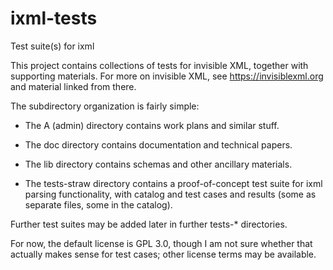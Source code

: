 # ixml-tests
Test suite(s) for ixml

This project contains collections of tests for invisible XML, together
with supporting materials.  For more on invisible XML, see
https://invisiblexml.org and material linked from there.

The subdirectory organization is fairly simple:

* The A (admin) directory contains work plans and similar stuff.

* The doc directory contains documentation and technical papers.

* The lib directory contains schemas and other ancillary materials.

* The tests-straw directory contains a proof-of-concept test suite for
ixml parsing functionality, with catalog and test cases and results
(some as separate files, some in the catalog).  

Further test suites may be added later in further tests-* directories.

For now, the default license is GPL 3.0, though I am not sure whether
that actually makes sense for test cases; other license terms may be
available.

